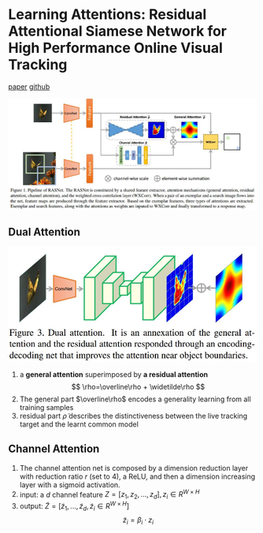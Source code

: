 # Learning Attentions: Residual Attentional Siamese Network for High Performance Online Visual Tracking
[paper](http://www.dcs.bbk.ac.uk/~sjmaybank/CVPR18RASTrackCameraV3.3.pdf)
[github](https://github.com/foolwood/RASNet)

![RAS](./.assets/RAS.jpg)
## Dual Attention
![dualatt](./.assets/dualatt.jpg)
1. a **general attention** superimposed by **a residual attention**
$$ \rho=\overline\rho + \widetilde\rho $$
2. The general part $\overline\rho$ encodes a generality learning from all training samples
3. residual part $\widetilde\rho$ describes the distinctiveness between the live tracking target and the learnt common model

## Channel Attention
1. The channel attention net is composed by a dimension reduction layer with reduction ratio $r$ (set to 4), a ReLU, and then a dimension increasing layer with a sigmoid activation.
2. input: a $d$ channel feature $Z=[z_1,z_2,...,z_d],z_i\in R^{W\times H}$
3. output: $\widetilde Z=[\widetilde z_1,...,\widetilde z_d, \widetilde z_i\in R^{W\times H}]$
$$ \widetilde z_i=\beta_i\cdot z_i $$
